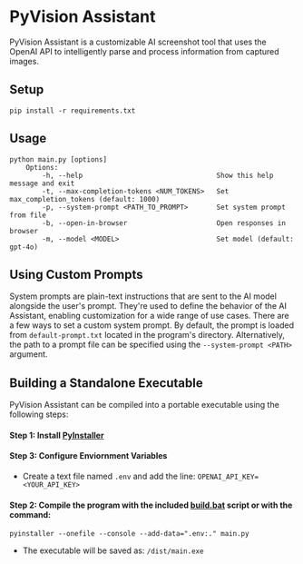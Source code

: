 # PyVision Assistant

PyVision Assistant is a customizable AI screenshot tool that uses the OpenAI API to intelligently parse and process information from captured images.

## Setup
    pip install -r requirements.txt

## Usage
    python main.py [options]  
        Options:  
            -h, --help                                 Show this help message and exit  
            -t, --max-completion-tokens <NUM_TOKENS>   Set max_completion_tokens (default: 1000)  
            -p, --system-prompt <PATH_TO_PROMPT>       Set system prompt from file  
            -b, --open-in-browser                      Open responses in browser  
            -m, --model <MODEL>                        Set model (default: gpt-4o)  

## Using Custom Prompts
System prompts are plain-text instructions that are sent to the AI model alongside the user's prompt. They're used to define the behavior of the AI Assistant, enabling customization for a wide range of use cases. There are a few ways to set a custom system prompt. By default, the prompt is loaded from `default-prompt.txt` located in the program's directory. Alternatively, the path to a prompt file can be specified using the `--system-prompt <PATH>` argument.

## Building a Standalone Executable
PyVision Assistant can be compiled into a portable executable using the following steps:  
#### Step 1: Install [PyInstaller](https://pyinstaller.org/en/stable/)
#### Step 3: Configure Enviornment Variables
- Create a text file named `.env` and add the line: `OPENAI_API_KEY=<YOUR_API_KEY>`
    
#### Step 2: Compile the program with the included [build.bat](https://github.com/smc765/py-vision-assistant/blob/main/build.bat) script or with the command:
    pyinstaller --onefile --console --add-data=".env:." main.py
- The executable will be saved as: `/dist/main.exe`
